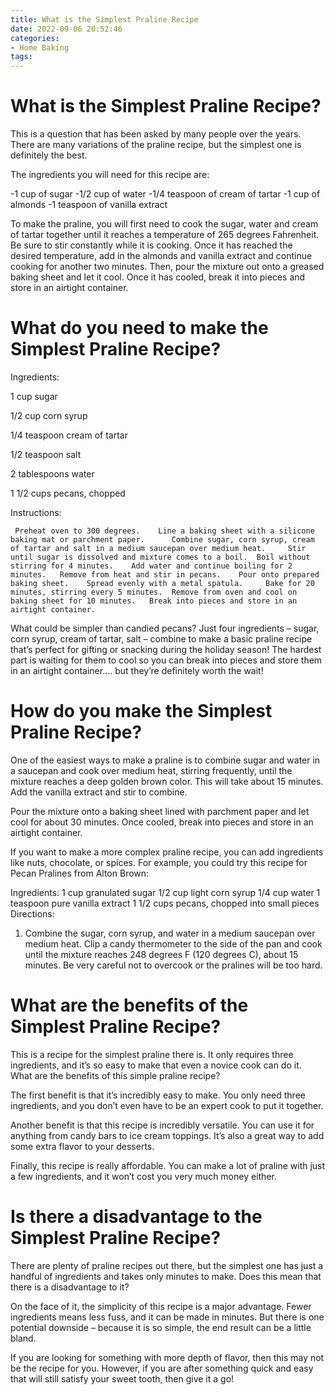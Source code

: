 ```yaml
---
title: What is the Simplest Praline Recipe
date: 2022-09-06 20:52:46
categories:
- Home Baking
tags:
---
```



#  What is the Simplest Praline Recipe?

This is a question that has been asked by many people over the years. There are many variations of the praline recipe, but the simplest one is definitely the best.

The ingredients you will need for this recipe are:

-1 cup of sugar
-1/2 cup of water
-1/4 teaspoon of cream of tartar
-1 cup of almonds
-1 teaspoon of vanilla extract

To make the praline, you will first need to cook the sugar, water and cream of tartar together until it reaches a temperature of 265 degrees Fahrenheit. Be sure to stir constantly while it is cooking. Once it has reached the desired temperature, add in the almonds and vanilla extract and continue cooking for another two minutes. Then, pour the mixture out onto a greased baking sheet and let it cool. Once it has cooled, break it into pieces and store in an airtight container.

#  What do you need to make the Simplest Praline Recipe?

Ingredients:

1 cup sugar

1/2 cup corn syrup

1/4 teaspoon cream of tartar

1/2 teaspoon salt

2 tablespoons water

1 1/2 cups pecans, chopped

Instructions:



	 Preheat oven to 300 degrees. 	 Line a baking sheet with a silicone baking mat or parchment paper. 	 Combine sugar, corn syrup, cream of tartar and salt in a medium saucepan over medium heat. 	Stir until sugar is dissolved and mixture comes to a boil. 	Boil without stirring for 4 minutes. 	Add water and continue boiling for 2 minutes. 	Remove from heat and stir in pecans. 	Pour onto prepared baking sheet. 	Spread evenly with a metal spatula. 	Bake for 20 minutes, stirring every 5 minutes. 	Remove from oven and cool on baking sheet for 10 minutes. 	Break into pieces and store in an airtight container.



What could be simpler than candied pecans? Just four ingredients – sugar, corn syrup, cream of tartar, salt – combine to make a basic praline recipe that’s perfect for gifting or snacking during the holiday season! The hardest part is waiting for them to cool so you can break into pieces and store them in an airtight container…. but they’re definitely worth the wait!

#  How do you make the Simplest Praline Recipe?

One of the easiest ways to make a praline is to combine sugar and water in a saucepan and cook over medium heat, stirring frequently, until the mixture reaches a deep golden brown color. This will take about 15 minutes. Add the vanilla extract and stir to combine.

Pour the mixture onto a baking sheet lined with parchment paper and let cool for about 30 minutes. Once cooled, break into pieces and store in an airtight container.

If you want to make a more complex praline recipe, you can add ingredients like nuts, chocolate, or spices. For example, you could try this recipe for Pecan Pralines from Alton Brown:

Ingredients:
1 cup granulated sugar
1/2 cup light corn syrup
1/4 cup water
1 teaspoon pure vanilla extract
1 1/2 cups pecans, chopped into small pieces
Directions:
1) Combine the sugar, corn syrup, and water in a medium saucepan over medium heat. Clip a candy thermometer to the side of the pan and cook until the mixture reaches 248 degrees F (120 degrees C), about 15 minutes. Be very careful not to overcook or the pralines will be too hard.

#  What are the benefits of the Simplest Praline Recipe?

This is a recipe for the simplest praline there is. It only requires three ingredients, and it’s so easy to make that even a novice cook can do it. What are the benefits of this simple praline recipe?

The first benefit is that it’s incredibly easy to make. You only need three ingredients, and you don’t even have to be an expert cook to put it together.

Another benefit is that this recipe is incredibly versatile. You can use it for anything from candy bars to ice cream toppings. It’s also a great way to add some extra flavor to your desserts.

Finally, this recipe is really affordable. You can make a lot of praline with just a few ingredients, and it won’t cost you very much money either.

#  Is there a disadvantage to the Simplest Praline Recipe?

There are plenty of praline recipes out there, but the simplest one has just a handful of ingredients and takes only minutes to make. Does this mean that there is a disadvantage to it?

On the face of it, the simplicity of this recipe is a major advantage. Fewer ingredients means less fuss, and it can be made in minutes. But there is one potential downside – because it is so simple, the end result can be a little bland.

If you are looking for something with more depth of flavor, then this may not be the recipe for you. However, if you are after something quick and easy that will still satisfy your sweet tooth, then give it a go!